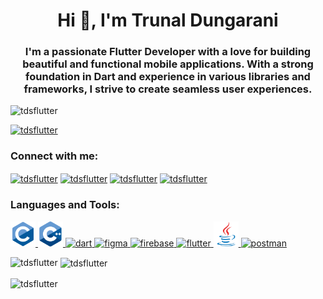 <h1 align="center">Hi 👋, I'm Trunal Dungarani</h1>
<h3 align="center">I'm a passionate Flutter Developer with a love for building beautiful and functional mobile applications. With a strong foundation in Dart and experience in various libraries and frameworks, I strive to create seamless user experiences.</h3>

<p align="left"> <img src="https://komarev.com/ghpvc/?username=tdsflutter&label=Profile%20views&color=0e75b6&style=flat" alt="tdsflutter" /> </p>

<p align="left"> <a href="https://github.com/ryo-ma/github-profile-trophy"><img src="https://github-profile-trophy.vercel.app/?username=tdsflutter" alt="tdsflutter" /></a> </p>

<h3 align="left">Connect with me:</h3>
<p align="left">
<a href="https://linkedin.com/in/tdsflutter" target="blank"><img align="center" src="https://raw.githubusercontent.com/rahuldkjain/github-profile-readme-generator/master/src/images/icons/Social/linked-in-alt.svg" alt="tdsflutter" height="30" width="40" /></a>
<a href="https://fb.com/tdsflutter" target="blank"><img align="center" src="https://raw.githubusercontent.com/rahuldkjain/github-profile-readme-generator/master/src/images/icons/Social/facebook.svg" alt="tdsflutter" height="30" width="40" /></a>
<a href="https://instagram.com/tdsflutter" target="blank"><img align="center" src="https://raw.githubusercontent.com/rahuldkjain/github-profile-readme-generator/master/src/images/icons/Social/instagram.svg" alt="tdsflutter" height="30" width="40" /></a>
<a href="https://www.youtube.com/c/tdsflutter" target="blank"><img align="center" src="https://raw.githubusercontent.com/rahuldkjain/github-profile-readme-generator/master/src/images/icons/Social/youtube.svg" alt="tdsflutter" height="30" width="40" /></a>
</p>

<h3 align="left">Languages and Tools:</h3>
<p align="left"> <a href="https://www.cprogramming.com/" target="_blank" rel="noreferrer"> <img src="https://raw.githubusercontent.com/devicons/devicon/master/icons/c/c-original.svg" alt="c" width="40" height="40"/> </a> <a href="https://www.w3schools.com/cpp/" target="_blank" rel="noreferrer"> <img src="https://raw.githubusercontent.com/devicons/devicon/master/icons/cplusplus/cplusplus-original.svg" alt="cplusplus" width="40" height="40"/> </a> <a href="https://dart.dev" target="_blank" rel="noreferrer"> <img src="https://www.vectorlogo.zone/logos/dartlang/dartlang-icon.svg" alt="dart" width="40" height="40"/> </a> <a href="https://www.figma.com/" target="_blank" rel="noreferrer"> <img src="https://www.vectorlogo.zone/logos/figma/figma-icon.svg" alt="figma" width="40" height="40"/> </a> <a href="https://firebase.google.com/" target="_blank" rel="noreferrer"> <img src="https://www.vectorlogo.zone/logos/firebase/firebase-icon.svg" alt="firebase" width="40" height="40"/> </a> <a href="https://flutter.dev" target="_blank" rel="noreferrer"> <img src="https://www.vectorlogo.zone/logos/flutterio/flutterio-icon.svg" alt="flutter" width="40" height="40"/> </a> <a href="https://www.java.com" target="_blank" rel="noreferrer"> <img src="https://raw.githubusercontent.com/devicons/devicon/master/icons/java/java-original.svg" alt="java" width="40" height="40"/> </a> <a href="https://postman.com" target="_blank" rel="noreferrer"> <img src="https://www.vectorlogo.zone/logos/getpostman/getpostman-icon.svg" alt="postman" width="40" height="40"/> </a> </p>

<p><img align="left" src="https://github-readme-stats.vercel.app/api/top-langs?username=tdsflutter&show_icons=true&locale=en&layout=compact" alt="tdsflutter" /></p>

<p>&nbsp;<img align="center" src="https://github-readme-stats.vercel.app/api?username=tdsflutter&show_icons=true&locale=en" alt="tdsflutter" /></p>

<p><img align="center" src="https://github-readme-streak-stats.herokuapp.com/?user=tdsflutter&" alt="tdsflutter" /></p>
